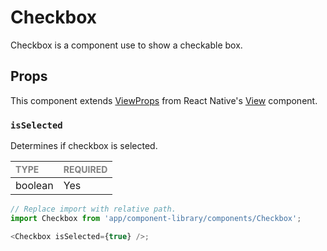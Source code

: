 # Checkbox

Checkbox is a component use to show a checkable box.

## Props

This component extends [ViewProps](https://reactnative.dev/docs/view-style-props) from React Native's [View](https://reactnative.dev/docs/view) component.

### `isSelected`

Determines if checkbox is selected.

| <span style="color:gray;font-size:14px">TYPE</span> | <span style="color:gray;font-size:14px">REQUIRED</span> |
| :-------------------------------------------------- | :------------------------------------------------------ |
| boolean                                             | Yes                                                     |

```javascript
// Replace import with relative path.
import Checkbox from 'app/component-library/components/Checkbox';

<Checkbox isSelected={true} />;
```
